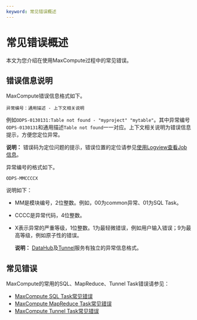 ```yaml
---
keyword: 常见错误概述
---
```


# 常见错误概述

本文为您介绍在使用MaxCompute过程中的常见错误。

## 错误信息说明

MaxCompute错误信息格式如下。

```
异常编号：通用描述 - 上下文相关说明
```

例如`ODPS-0130131:Table not found - "myproject" "mytable"`。其中异常编号`ODPS-0130131`和通用描述`Table not found`一一对应。上下文相关说明为错误信息提示，方便您定位异常。

**说明：** 错误码为定位问题的提示，错误位置的定位请参见[使用Logview查看Job信息](/cn.zh-CN/开发/Job运行信息查看/使用Logview查看Job信息.md)。

异常编号的格式如下。

```
ODPS-MMCCCCX
```

说明如下：

-   MM是模块编号，2位整数。例如，00为common异常、01为SQL Task。
-   CCCC是异常代码，4位整数。
-   X表示异常的严重等级，1位整数。1为最轻微错误，例如用户输入错误；9为最高等级，例如原子性的错误。

    **说明：** [DataHub](/cn.zh-CN/产品简介/什么是MaxCompute.md)及[Tunnel](/cn.zh-CN/开发/数据上传下载/批量数据通道SDK介绍/批量数据通道概要.md)服务有独立的异常信息格式。


## 常见错误

MaxCompute的常用的SQL、MapReduce、Tunnel Task错误请参见：

-   [MaxCompute SQL Task常见错误](/cn.zh-CN/错误码附录/SQL常见错误.md)
-   [MaxCompute MapReduce Task常见错误](/cn.zh-CN/错误码附录/MapReduce常见错误.md)
-   [MaxCompute Tunnel Task常见错误](/cn.zh-CN/错误码附录/Tunnel常见错误.md)

